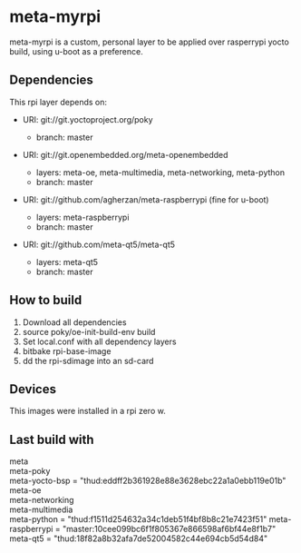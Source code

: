 # meta-myrpi

meta-myrpi is a custom, personal layer to be applied over rasperrypi yocto build, using u-boot as a preference.

## Dependencies

This rpi layer depends on:

* URI: git://git.yoctoproject.org/poky
  * branch: master

* URI: git://git.openembedded.org/meta-openembedded
  * layers: meta-oe, meta-multimedia, meta-networking, meta-python
  * branch: master

* URI: git://github.com/agherzan/meta-raspberrypi (fine for u-boot)
  * layers: meta-raspberrypi
  * branch: master

* URI: git://github.com/meta-qt5/meta-qt5
  * layers: meta-qt5
  * branch: master

## How to build 

1. Download all dependencies
2. source poky/oe-init-build-env build
3. Set local.conf with all dependency layers
4. bitbake rpi-base-image
5. dd the rpi-sdimage into an sd-card

## Devices

This images were installed in a rpi zero w.

## Last build with

meta                 
meta-poky            
meta-yocto-bsp       = "thud:eddff2b361928e88e3628ebc22a1a0ebb119e01b"
meta-oe              
meta-networking      
meta-multimedia      
meta-python          = "thud:f1511d254632a34c1deb51f4bf8b8c21e7423f51"
meta-raspberrypi     = "master:10cee099bc6f1f805367e866598af6bf44e8f1b7"
meta-qt5             = "thud:18f82a8b32afa7de52004582c44e694cb5d54d84"
